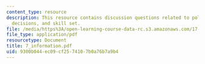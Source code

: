 ```yaml
---
content_type: resource
description: This resource contains discussion questions related to political information,
  decisions, and skill set.
file: /media/https%3A/open-learning-course-data-rc.s3.amazonaws.com/17-951-special-graduate-topic-in-political-science-political-behavior-fall-2005/9300b044ec09cf2574107b0a76b7a9b4_7_information.pdf
file_type: application/pdf
resourcetype: Document
title: 7_information.pdf
uid: 9300b044-ec09-cf25-7410-7b0a76b7a9b4
---
```

